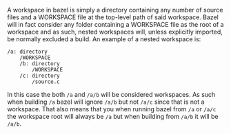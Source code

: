 A workspace in bazel is simply a directory containing any number of source files and a WORKSPACE file at the top-level path of said workspace. Bazel will in fact consider any folder containing a WORKSPACE file as the root of a workspace and as such, nested workspaces will, unless explicitly imported, be normally excluded a build. An example of a nested workspace is:

```
/a: directory
    /WORKSPACE
    /b: directory
        /WORKSPACE
    /c: directory
        /source.c
```

In this case the both `/a` and `/a/b` will be considered workspaces. As such when building `/a` bazel will ignore `/a/b` but not `/a/c` since that is not a workspace. That also means that you when running bazel from `/a` or `/a/c` the workspace root will always be `/a` but when building from `/a/b` it will be `/a/b`.